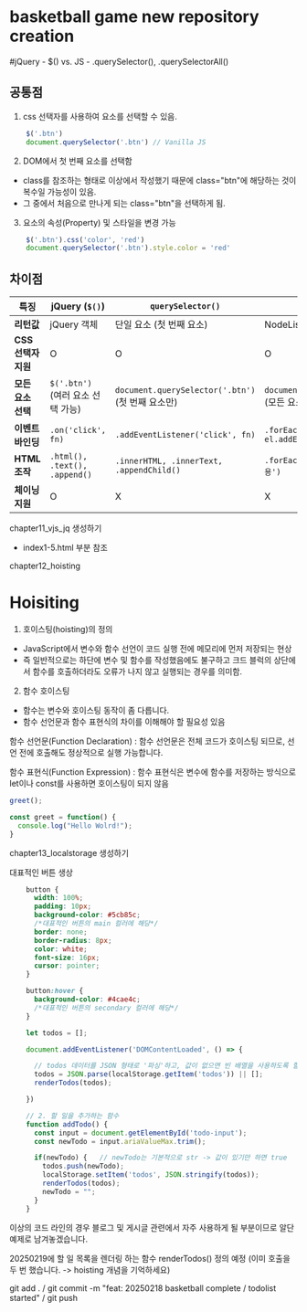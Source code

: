 # basketball game new repository creation

#jQuery - $() vs. JS - .querySelector(), .querySelectorAll()

## 공통점 
1. css 선택자를 사용하여 요소를 선택할 수 있음.
``` javascript
    $('.btn')
    document.querySelector('.btn') // Vanilla JS
```

2. DOM에서 첫 번째 요소를 선택함
  - class를 참조하는 형태로 이상에서 작성했기 때문에 class="btn"에 해당하는 것이 복수일 가능성이 있음.
  - 그 중에서 처음으로 만나게 되는 class="btn"을 선택하게 됨.
  
3. 요소의 속성(Property) 및 스타일을 변경 가능
``` javascript
    $('.btn').css('color', 'red')
    document.querySelector('.btn').style.color = 'red'
```

## 차이점
| 특징             | jQuery (`$()`)                  | `querySelector()`                  | `querySelectorAll()`              |
|-----------------|--------------------------------|----------------------------------|----------------------------------|
| **리턴값**       | jQuery 객체                     | 단일 요소 (첫 번째 요소)           | NodeList (유사 배열)             |
| **CSS 선택자 지원** | O                              | O                                | O                                |
| **모든 요소 선택** | `$('.btn')` (여러 요소 선택 가능) | `document.querySelector('.btn')` (첫 번째 요소만) | `document.querySelectorAll('.btn')` (모든 요소) |
| **이벤트 바인딩** | `.on('click', fn)`             | `.addEventListener('click', fn)` | `.forEach(el => el.addEventListener('click', fn))` |
| **HTML 조작**   | `.html(), .text(), .append()`   | `.innerHTML, .innerText, .appendChild()` | `.forEach(el => el.innerHTML = '내용')` |
| **체이닝 지원** | O                              | X                                | X                                |


chapter11_vjs_jq 생성하기

- index1-5.html 부분 참조

chapter12_hoisting

# Hoisiting
1. 호이스팅(hoisting)의 정의
- JavaScript에서 변수와 함수 선언이 코드 실행 전에 메모리에 먼저 저장되는 현상
- 즉 일반적으로는 하단에 변수 및 함수를 작성했음에도 불구하고 크드 블럭의 상단에서 함수를 호출하더라도 오류가 나지 않고 실행되는 경우를 의미함.

2. 함수 호이스팅
- 함수는 변수와 호이스팅 동작이 좀 다릅니다.
- 함수 선언문과 함수 표현식의 차이를 이해해야 할 필요성 있음

함수 선언문(Function Declaration)
: 함수 선언문은 전체 코드가 호이스팅 되므로, 선언 전에 호출해도 정상적으로 실행 가능합니다.

함수 표현식(Function Expression)
: 함수 표현식은 변수에 함수를 저장하는 방식으로 let이나 const를 사용하면 호이스팅이 되지 않음

``` js
greet();

const greet = function() {
  console.log("Hello Wolrd!");
}
```

chapter13_localstorage 생성하기

대표적인 버튼 생상
``` css
    button {
      width: 100%;
      padding: 10px;
      background-color: #5cb85c;
      /*대표적인 버튼의 main 컬러에 해당*/
      border: none;
      border-radius: 8px;
      color: white;
      font-size: 16px;
      cursor: pointer;
    }

    button:hover {
      background-color: #4cae4c;
      /*대표적인 버튼의 secondary 컬러에 해당*/
    }
```

``` js
    let todos = [];

    document.addEventListener('DOMContentLoaded', () => {

      // todos 데이터를 JSON 형태로 '파싱'하고, 값이 없으면 빈 배열을 사용하도록 할 예정
      todos = JSON.parse(localStorage.getItem('todos')) || [];
      renderTodos(todos);

    })

    // 2. 할 일을 추가하는 함수
    function addTodo() {
      const input = document.getElementById('todo-input');
      const newTodo = input.ariaValueMax.trim();

      if(newTodo) {   // newTodo는 기본적으로 str -> 값이 있기만 하면 true
        todos.push(newTodo);
        localStorage.setItem('todos', JSON.stringify(todos));
        renderTodos(todos);
        newTodo = "";
      }
    }
```

이상의 코드 라인의 경우 블로그 및 게시글 관련에서 자주 사용하게 될 부분이므로 알단 예제로 남겨놓겠습니다.

20250219에 할 일 목록을 렌더링 하는 함수 renderTodos() 정의 예정
(이미 호출을 두 번 했습니다. -> hoisting 개념을 기억하세요)

git add . /
git commit -m "feat: 20250218 basketball complete / todolist started" /
git push
